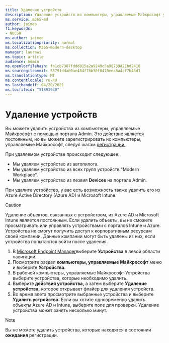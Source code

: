 ```yaml
---
title: Удаление устройств
description: Удаление устройств из компьютеры, управляемые Майкрософт управления
ms.service: m365-md
author: jaimeo
f1.keywords:
- NOCSH
ms.author: jaimeo
ms.localizationpriority: normal
ms.collection: M365-modern-desktop
manager: laurawi
ms.topic: article
audience: Admin
ms.openlocfilehash: fa1cb7307fddd815a2a9249c5a98739d21bd2418
ms.sourcegitcommit: 55791ddab9ae484f76b30f0470eec8a4cf7b46d1
ms.translationtype: MT
ms.contentlocale: ru-RU
ms.lasthandoff: 04/20/2021
ms.locfileid: "51893930"
---
```

# <a name="remove-devices"></a>Удаление устройств

Вы можете удалить устройства из компьютеры, управляемые Майкрософт с помощью портала Admin. Это действие является постоянным, но вы можете зарегистрировать их компьютеры, управляемые Майкрософт, следуя шагам [регистрации.](../get-started/register-devices-self.md)

При удаляемом устройстве происходит следующее:

- Мы удаляем устройство из автопилота.
- Мы удаляем устройство из всех групп устройств "Modern Workplace".
- Мы удаляем устройство из лезвия **Devices** на портале Admin.

При удалите устройство, у вас есть возможность также удалить его из Azure Active Directory (Azure AD) и Microsoft Intune.
 
> [!CAUTION]
> Удаление объектов, связанных с устройством, из Azure AD и Microsoft Intune является постоянным. Если удалить объекты, вы не сможете просматривать или управлять устройствами с порталов Intune и Azure. Устройства не смогут получить доступ к корпоративным ресурсам своей компании. Данные компании могут быть удалены из них, если устройства попытаются войти после удаления.

1. В [Microsoft Endpoint Manager](https://endpoint.microsoft.com/)выберите **Устройства** в левой области навигации.
2. Посмотрите раздел **компьютеры, управляемые Майкрософт** меню и выберите **Устройства**.
3. В рабочей компьютеры, управляемые Майкрософт Устройства выберите устройства, которые необходимо удалить.
4. Выберите **действия устройства,** а затем выберите **Удаление устройства,** которое открывает флайер для удаления устройств.
5. Во время влета просмотрите выбранные устройства и выберите **Удалить устройства.** Если вы хотите одновременно удалить объекты Azure AD и Intune, выберите поле для проверки. Удаление устройства может занять несколько минут.

> [!NOTE]
> Вы не можете удалить устройства, которые находятся в состоянии **ожидания** регистрации.